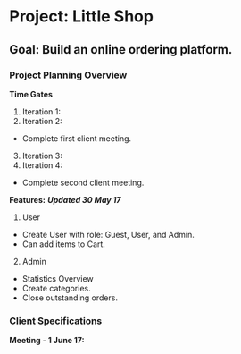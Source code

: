 # Project: Little Shop

## Goal: Build an online ordering platform.

### Project Planning Overview

**Time Gates**
1. Iteration 1:
2. Iteration 2:
  + Complete first client meeting.
3. Iteration 3:
4. Iteration 4:
  + Complete second client meeting. 

**Features:**
***Updated 30 May 17***
1. User
  + Create User with role: Guest, User, and Admin.
  + Can add items to Cart.
2. Admin
  + Statistics Overview
  + Create categories.
  + Close outstanding orders.



### Client Specifications

**Meeting - 1 June 17:**
